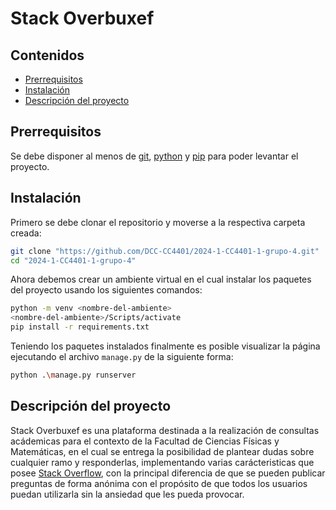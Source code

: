 # Stack Overbuxef
## Contenidos
- [Prerrequisitos](#prerrequisitos)
- [Instalación](#instalación)
- [Descripción del proyecto](#descripción-del-proyecto)

## Prerrequisitos
Se debe disponer al menos de [git](https://git-scm.com), [python](https://www.python.org) y [pip](https://pip.pypa.io/en/stable/) para poder levantar el proyecto.

## Instalación
Primero se debe clonar el repositorio y moverse a la respectiva carpeta creada:
```sh
git clone "https://github.com/DCC-CC4401/2024-1-CC4401-1-grupo-4.git"
cd "2024-1-CC4401-1-grupo-4"
```

Ahora debemos crear un ambiente virtual en el cual instalar los paquetes del proyecto usando los siguientes comandos:
```sh
python -m venv <nombre-del-ambiente>
<nombre-del-ambiente>/Scripts/activate
pip install -r requirements.txt
```

Teniendo los paquetes instalados finalmente es posible visualizar la página ejecutando el archivo `manage.py` de la siguiente forma:
```sh
python .\manage.py runserver
```

## Descripción del proyecto
Stack Overbuxef es una plataforma destinada a la realización de consultas acádemicas para el contexto de la Facultad de Ciencias Físicas y Matemáticas, en el cual se entrega la posibilidad de plantear dudas sobre cualquier ramo y responderlas, implementando varias carácteristicas que posee [Stack Overflow](https://stackoverflow.com), con la principal diferencia de que se pueden publicar preguntas de forma anónima con el propósito de que todos los usuarios puedan utilizarla sin la ansiedad que les pueda provocar.
